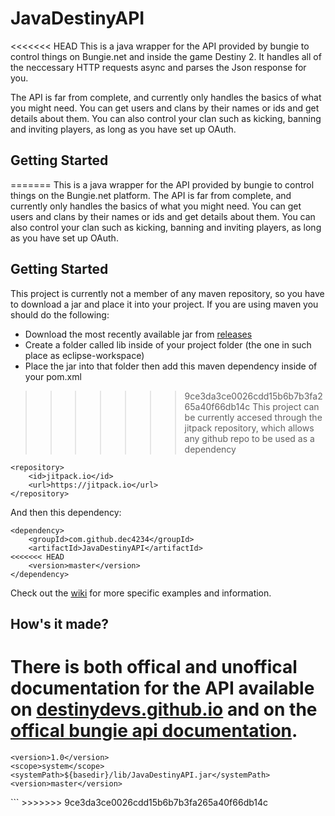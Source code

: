 # JavaDestinyAPI
<<<<<<< HEAD
This is a java wrapper for the API provided by bungie to control things on Bungie.net and inside the game Destiny 2. It handles all of the neccessary HTTP requests async and parses the Json response for you.

The API is far from complete, and currently only handles the basics of what you might need. You can get users and clans by their names or ids and get details about them. You can also control your clan such as kicking, banning and inviting players, as long as you have set up OAuth.

## Getting Started
=======
This is a java wrapper for the API provided by bungie to control things on the Bungie.net platform.
The API is far from complete, and currently only handles the basics of what you might need. You can get users and clans by their names or ids and get details about them. You can also control your clan such as kicking, banning and inviting players, as long as you have set up OAuth.

## Getting Started
This project is currently not a member of any maven repository, so you have to download a jar and place it into your project. If you are using maven you should do the following:
- Download the most recently available jar from [releases](https://github.com/dec4234/JavaDestinyAPI/releases)
- Create a folder called lib inside of your project folder (the one in such place as eclipse-workspace)
- Place the jar into that folder then add this maven dependency inside of your pom.xml
>>>>>>> 9ce3da3ce0026cdd15b6b7b3fa265a40f66db14c
This project can be currently accesed through the jitpack repository, which allows any github repo to be used as a dependency
```
<repository>
    <id>jitpack.io</id>
    <url>https://jitpack.io</url>
</repository>
```
And then this dependency:
```
<dependency>
    <groupId>com.github.dec4234</groupId>
    <artifactId>JavaDestinyAPI</artifactId>
<<<<<<< HEAD
    <version>master</version>
</dependency>
```

Check out the [wiki](https://github.com/dec4234/JavaDestinyAPI/wiki/Getting-Started) for more specific examples and information.

## How's it made?
There is both offical and unoffical documentation for the API available on [destinydevs.github.io](http://destinydevs.github.io/BungieNetPlatform/docs/Endpoints) and on the [offical bungie api documentation](https://bungie-net.github.io/).
=======
    <version>1.0</version>
    <scope>system</scope>
    <systemPath>${basedir}/lib/JavaDestinyAPI.jar</systemPath>
    <version>master</version>
</dependency>
```
>>>>>>> 9ce3da3ce0026cdd15b6b7b3fa265a40f66db14c
